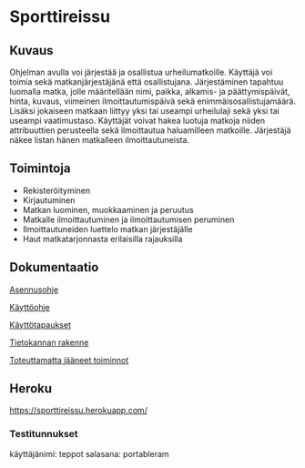 # Sporttireissu

## Kuvaus

Ohjelman avulla voi järjestää ja osallistua urheilumatkoille. Käyttäjä voi toimia sekä matkanjärjestäjänä että osallistujana. Järjestäminen tapahtuu luomalla matka, jolle määritellään nimi, paikka, alkamis- ja päättymispäivät, hinta, kuvaus, viimeinen ilmoittautumispäivä sekä enimmäisosallistujamäärä. Lisäksi jokaiseen matkaan liittyy yksi tai useampi urheilulaji sekä yksi tai useampi vaatimustaso. Käyttäjät voivat hakea luotuja matkoja niiden attribuuttien perusteella sekä ilmoittautua haluamilleen matkoille. Järjestäjä näkee listan hänen matkalleen ilmoittautuneista.

## Toimintoja

* Rekisteröityminen
* Kirjautuminen
* Matkan luominen, muokkaaminen ja peruutus 
* Matkalle ilmoittautuminen ja ilmoittautumisen peruminen
* Ilmoittautuneiden luettelo matkan järjestäjälle
* Haut matkatarjonnasta erilaisilla rajauksilla

## Dokumentaatio

[Asennusohje](https://github.com/kafenoir/sporttireissu/blob/master/documentation/asennusohje.md)

[Käyttöohje](https://github.com/kafenoir/sporttireissu/blob/master/documentation/manual.md)

[Käyttötapaukset](https://github.com/kafenoir/sporttireissu/blob/master/documentation/user_stories.md)

[Tietokannan rakenne](https://github.com/kafenoir/sporttireissu/blob/master/documentation/database_structure.md)

[Toteuttamatta jääneet toiminnot](https://github.com/kafenoir/sporttireissu/blob/master/documentation/puuttuvat.md)

## Heroku

https://sporttireissu.herokuapp.com/

### Testitunnukset

käyttäjänimi: teppot
salasana: portableram
